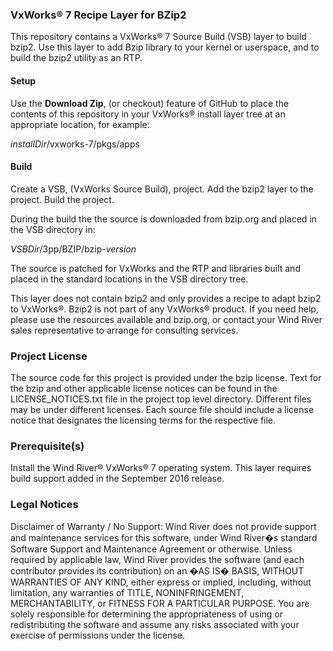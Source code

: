 ### VxWorks&reg; 7 Recipe Layer for BZip2

This repository contains a VxWorks&reg;  7 Source Build (VSB) layer to build bzip2.  Use this layer to add Bzip library to your kernel or userspace, and to build the bzip2 
utility as an RTP.

#### Setup 
Use the **Download Zip**, (or checkout) feature of GitHub to place the contents of this repository in your VxWorks&reg; install layer tree at an appropriate location, for example:

 *installDir*/vxworks-7/pkgs/apps

#### Build 
Create a VSB, (VxWorks Source Build), project. Add the bzip2 layer to the project. Build the project.

During the build the the source is downloaded from bzip.org and placed in the VSB directory in:

*VSBDir*/3pp/BZIP/bzip-*version*

The source is patched for VxWorks and the RTP and libraries built and placed in the standard locations in the VSB directory tree.
 
This layer does not contain bzip2 and only provides a recipe to adapt bzip2 to VxWorks&reg;. 
Bzip2 is not part of any VxWorks&reg; product. If you need help, please use the resources available and bzip.org, or contact your Wind River sales
representative to arrange for consulting services.

### Project License

The source code for this project is provided under the bzip license. Text for the bzip and other applicable license notices can be found in the LICENSE_NOTICES.txt file in the project top level directory. Different files may be under different licenses. Each source file should include a license notice that designates the licensing terms for the respective file.

### Prerequisite(s)

Install the Wind River&reg; VxWorks&reg; 7 operating system. This layer requires build support added in the September 2016 release.

### Legal Notices

Disclaimer of Warranty / No Support: Wind River does not provide support and maintenance services for this software, under Wind River�s standard Software Support and Maintenance Agreement or otherwise. Unless required by applicable law, Wind River provides the software (and each contributor provides its contribution) on an �AS IS� BASIS, WITHOUT WARRANTIES OF ANY KIND, either express or implied, including, without limitation, any warranties of TITLE, NONINFRINGEMENT, MERCHANTABILITY, or FITNESS FOR A PARTICULAR PURPOSE. You are solely responsible for determining the appropriateness of using or redistributing the software and assume any risks associated with your exercise of permissions under the license.
